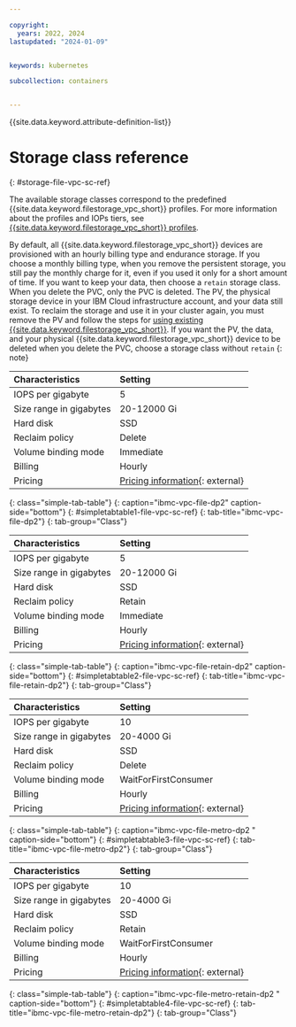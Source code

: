 ```yaml
---

copyright: 
  years: 2022, 2024
lastupdated: "2024-01-09"


keywords: kubernetes

subcollection: containers


---
```


{{site.data.keyword.attribute-definition-list}}




# Storage class reference
{: #storage-file-vpc-sc-ref}

The available storage classes correspond to the predefined {{site.data.keyword.filestorage_vpc_short}} profiles. For more information about the profiles and IOPs tiers, see [{{site.data.keyword.filestorage_vpc_short}} profiles](/docs/vpc?topic=vpc-file-storage-profiles).

By default, all {{site.data.keyword.filestorage_vpc_short}} devices are provisioned with an hourly billing type and endurance storage.
If you choose a monthly billing type, when you remove the persistent storage, you still pay the monthly charge for it, even if you used it only for a short amount of time. If you want to keep your data, then choose a `retain` storage class. When you delete the PVC, only the PVC is deleted. The PV, the physical storage device in your IBM Cloud infrastructure account, and your data still exist. To reclaim the storage and use it in your cluster again, you must remove the PV and follow the steps for [using existing {{site.data.keyword.filestorage_vpc_short}}](/docs/containers?topic=containers-storage-file-vpc-apps). If you want the PV, the data, and your physical {{site.data.keyword.filestorage_vpc_short}} device to be deleted when you delete the PVC, choose a storage class without `retain`
{: note}


| Characteristics | Setting|
|:-----------------|:-----------------|
| IOPS per gigabyte | 5 |
| Size range in gigabytes | 20-12000 Gi |
| Hard disk | SSD|
| Reclaim policy | Delete |
| Volume binding mode | Immediate |
| Billing | Hourly|
| Pricing | [Pricing information](https://cloud.ibm.com/vpc-ext/provision/vs){: external} |
{: class="simple-tab-table"}
{: caption="ibmc-vpc-file-dp2" caption-side="bottom"}
{: #simpletabtable1-file-vpc-sc-ref}
{: tab-title="ibmc-vpc-file-dp2"}
{: tab-group="Class"}

| Characteristics | Setting|
|:-----------------|:-----------------|
| IOPS per gigabyte | 5 |
| Size range in gigabytes | 20-12000 Gi |
| Hard disk | SSD|
| Reclaim policy | Retain |
| Volume binding mode | Immediate |
| Billing | Hourly|
| Pricing | [Pricing information](https://cloud.ibm.com/vpc-ext/provision/vs){: external} |
{: class="simple-tab-table"}
{: caption="ibmc-vpc-file-retain-dp2" caption-side="bottom"}
{: #simpletabtable2-file-vpc-sc-ref}
{: tab-title="ibmc-vpc-file-retain-dp2"}
{: tab-group="Class"}

| Characteristics | Setting|
|:-----------------|:-----------------|
| IOPS per gigabyte | 10|
| Size range in gigabytes | 20-4000 Gi|
| Hard disk | SSD |
| Reclaim policy | Delete |
| Volume binding mode | WaitForFirstConsumer |
| Billing | Hourly|
| Pricing | [Pricing information](https://cloud.ibm.com/cloud-storage/file/order){: external}|
{: class="simple-tab-table"}
{: caption="ibmc-vpc-file-metro-dp2 " caption-side="bottom"}
{: #simpletabtable3-file-vpc-sc-ref}
{: tab-title="ibmc-vpc-file-metro-dp2"}
{: tab-group="Class"}

| Characteristics | Setting|
|:-----------------|:-----------------|
| IOPS per gigabyte | 10|
| Size range in gigabytes | 20-4000 Gi|
| Hard disk | SSD |
| Reclaim policy | Retain |
| Volume binding mode | WaitForFirstConsumer |
| Billing | Hourly|
| Pricing | [Pricing information](https://cloud.ibm.com/cloud-storage/file/order){: external}|
{: class="simple-tab-table"}
{: caption="ibmc-vpc-file-metro-retain-dp2 " caption-side="bottom"}
{: #simpletabtable4-file-vpc-sc-ref}
{: tab-title="ibmc-vpc-file-metro-retain-dp2"}
{: tab-group="Class"}

